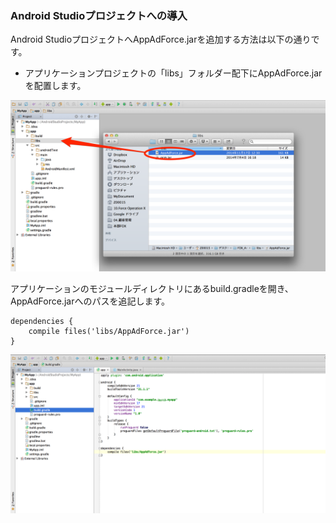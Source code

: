 ### Android Studioプロジェクトへの導入

Android StudioプロジェクトへAppAdForce.jarを追加する方法は以下の通りです。

* アプリケーションプロジェクトの「libs」フォルダー配下にAppAdForce.jarを配置します。


![integration01](./img01.png)

アプリケーションのモジュールディレクトリにあるbuild.gradleを開き、AppAdForce.jarへのパスを追記します。

```
dependencies {
	compile files('libs/AppAdForce.jar')
}
```

![integration02](./img02.png)
